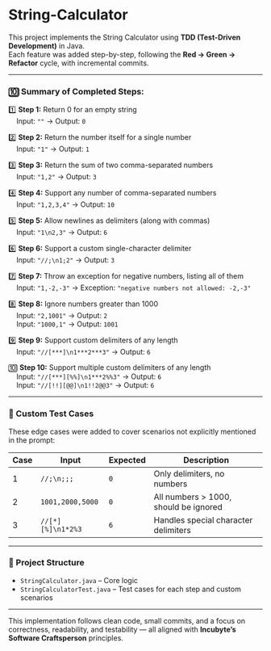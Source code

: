 # String-Calculator

This project implements the String Calculator using **TDD (Test-Driven Development)** in Java.  
Each feature was added step-by-step, following the **Red → Green → Refactor** cycle, with incremental commits.

---

### 🔟 Summary of Completed Steps:

1️⃣ **Step 1:** Return 0 for an empty string  
&nbsp;&nbsp;&nbsp;&nbsp;Input: `""` → Output: `0`

2️⃣ **Step 2:** Return the number itself for a single number  
&nbsp;&nbsp;&nbsp;&nbsp;Input: `"1"` → Output: `1`

3️⃣ **Step 3:** Return the sum of two comma-separated numbers  
&nbsp;&nbsp;&nbsp;&nbsp;Input: `"1,2"` → Output: `3`

4️⃣ **Step 4:** Support any number of comma-separated numbers  
&nbsp;&nbsp;&nbsp;&nbsp;Input: `"1,2,3,4"` → Output: `10`

5️⃣ **Step 5:** Allow newlines as delimiters (along with commas)  
&nbsp;&nbsp;&nbsp;&nbsp;Input: `"1\n2,3"` → Output: `6`

6️⃣ **Step 6:** Support a custom single-character delimiter  
&nbsp;&nbsp;&nbsp;&nbsp;Input: `"//;\n1;2"` → Output: `3`

7️⃣ **Step 7:** Throw an exception for negative numbers, listing all of them  
&nbsp;&nbsp;&nbsp;&nbsp;Input: `"1,-2,-3"` → Exception: `"negative numbers not allowed: -2,-3"`

8️⃣ **Step 8:** Ignore numbers greater than 1000  
&nbsp;&nbsp;&nbsp;&nbsp;Input: `"2,1001"` → Output: `2`  
&nbsp;&nbsp;&nbsp;&nbsp;Input: `"1000,1"` → Output: `1001`

9️⃣ **Step 9:** Support custom delimiters of any length  
&nbsp;&nbsp;&nbsp;&nbsp;Input: `"//[***]\n1***2***3"` → Output: `6`

🔟 **Step 10:** Support multiple custom delimiters of any length  
&nbsp;&nbsp;&nbsp;&nbsp;Input: `"//[***][%%]\n1***2%%3"` → Output: `6`  
&nbsp;&nbsp;&nbsp;&nbsp;Input: `"//[!!][@@]\n1!!2@@3"` → Output: `6`

---

### 🧪 Custom Test Cases

These edge cases were added to cover scenarios not explicitly mentioned in the prompt:

| Case | Input               | Expected | Description                              |
|------|---------------------|----------|------------------------------------------|
| 1    | `//;\n;;;`          | `0`      | Only delimiters, no numbers              |
| 2    | `1001,2000,5000`    | `0`      | All numbers > 1000, should be ignored    |
| 3    | `//[*][%]\n1*2%3`   | `6`      | Handles special character delimiters     |

---

### 🧾 Project Structure

- `StringCalculator.java` – Core logic
- `StringCalculatorTest.java` – Test cases for each step and custom scenarios

---

This implementation follows clean code, small commits, and a focus on correctness, readability, and testability — all aligned with **Incubyte’s Software Craftsperson** principles.
